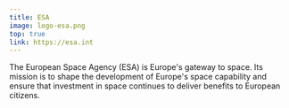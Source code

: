 ```yaml
---
title: ESA
image: logo-esa.png
top: true
link: https://esa.int
---
```


The European Space Agency (ESA) is Europe's gateway to space. Its mission is to shape the development of Europe's space capability and ensure that investment in space continues to deliver benefits to European citizens.
